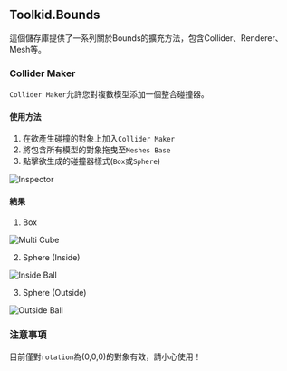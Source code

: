 ## Toolkid.Bounds

這個儲存庫提供了一系列關於Bounds的擴充方法，包含Collider、Renderer、Mesh等。

### Collider Maker

`Collider Maker`允許您對複數模型添加一個整合碰撞器。

#### 使用方法

1. 在欲產生碰撞的對象上加入`Collider Maker`
2. 將包含所有模型的對象拖曳至`Meshes Base`
3. 點擊欲生成的碰撞器樣式(`Box`或`Sphere`)

![Inspector](https://github.com/hhs456/Toolkid.BoundsUtility/blob/main/Description/inspector.jpg)

#### 結果

1. Box

![Multi Cube](https://github.com/hhs456/Toolkid.BoundsUtility/blob/main/Description/multiCube.jpg)

2. Sphere (Inside)

![Inside Ball](https://github.com/hhs456/Toolkid.BoundsUtility/blob/main/Description/insideBall.jpg)

3. Sphere (Outside)

![Outside Ball](https://github.com/hhs456/Toolkid.BoundsUtility/blob/main/Description/outsideBall.jpg)

### 注意事項

目前僅對`rotation`為(0,0,0)的對象有效，請小心使用！

